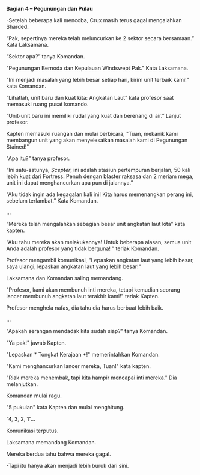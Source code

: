 **Bagian 4 – Pegunungan dan Pulau**

-Setelah beberapa kali mencoba, Crux masih terus gagal mengalahkan Sharded.

“Pak, sepertinya mereka telah meluncurkan ke 2 sektor secara bersamaan.” Kata Laksamana.

“Sektor apa?” tanya Komandan.

"Pegunungan Bernoda dan Kepulauan Windswept Pak." Kata Laksamana.

"Ini menjadi masalah yang lebih besar setiap hari, kirim unit terbaik kami!" kata Komandan.

“Lihatlah, unit baru dan kuat kita: Angkatan Laut” kata profesor saat memasuki ruang pusat komando.

“Unit-unit baru ini memiliki rudal yang kuat dan berenang di air.” Lanjut profesor.

Kapten memasuki ruangan dan mulai berbicara, "Tuan, mekanik kami membangun unit yang akan menyelesaikan masalah kami di Pegunungan Stained!"

"Apa itu?" tanya profesor.

“Ini satu-satunya, *Scepter*, ini adalah stasiun pertempuran berjalan, 50 kali lebih kuat dari Fortress. Penuh dengan blaster raksasa dan 2 meriam mega, unit ini dapat menghancurkan apa pun di jalannya.”

“Aku tidak ingin ada kegagalan kali ini! Kita harus memenangkan perang ini, sebelum terlambat.” Kata Komandan.

…

“Mereka telah mengalahkan sebagian besar unit angkatan laut kita” kata kapten.

“Aku tahu mereka akan melakukannya! Untuk beberapa alasan, semua unit Anda adalah profesor yang tidak berguna! ” teriak Komandan.

Profesor mengambil komunikasi, "Lepaskan angkatan laut yang lebih besar, saya ulangi, lepaskan angkatan laut yang lebih besar!"

Laksamana dan Komandan saling memandang.

"Profesor, kami akan membunuh inti mereka, tetapi kemudian seorang lancer membunuh angkatan laut terakhir kami!" teriak Kapten.

Profesor menghela nafas, dia tahu dia harus berbuat lebih baik.

…

"Apakah serangan mendadak kita sudah siap?" tanya Komandan.

"Ya pak!" jawab Kapten.

"Lepaskan * Tongkat Kerajaan *!" memerintahkan Komandan.

"Kami menghancurkan lancer mereka, Tuan!" kata kapten.

"Riak mereka menembak, tapi kita hampir mencapai inti mereka." Dia melanjutkan.

Komandan mulai ragu.

"5 pukulan" kata Kapten dan mulai menghitung.

“4, 3, 2, 1”…

Komunikasi terputus.

Laksamana memandang Komandan.

Mereka berdua tahu bahwa mereka gagal.

-Tapi itu hanya akan menjadi lebih buruk dari sini.
